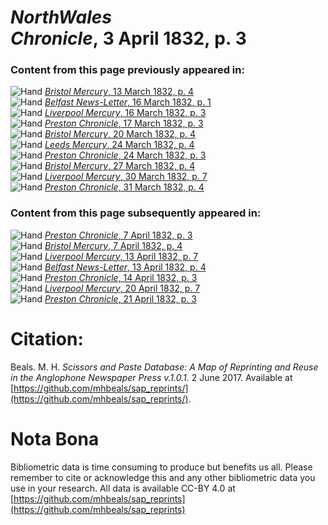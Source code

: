 # *NorthWales Chronicle*, 3 April 1832, p. 3  
  
### Content from this page previously appeared in:  
![Hand](http://scissorsandpaste.net/wp-content/uploads/2017/06/smallhandpointer.png) [*Bristol Mercury*, 13 March 1832, p. 4](https://mhbeals.github.io/sap_html/Bristol-Mercury/Bristol-Mercury-13-March-1832-p-4)  
![Hand](http://scissorsandpaste.net/wp-content/uploads/2017/06/smallhandpointer.png) [*Belfast News-Letter*, 16 March 1832, p. 1](https://mhbeals.github.io/sap_html/Belfast-News-Letter/Belfast-News-Letter-16-March-1832-p-1)  
![Hand](http://scissorsandpaste.net/wp-content/uploads/2017/06/smallhandpointer.png) [*Liverpool Mercury*, 16 March 1832, p. 3](https://mhbeals.github.io/sap_html/Liverpool-Mercury/Liverpool-Mercury-16-March-1832-p-3)  
![Hand](http://scissorsandpaste.net/wp-content/uploads/2017/06/smallhandpointer.png) [*Preston Chronicle*, 17 March 1832, p. 3](https://mhbeals.github.io/sap_html/Preston-Chronicle/Preston-Chronicle-17-March-1832-p-3)  
![Hand](http://scissorsandpaste.net/wp-content/uploads/2017/06/smallhandpointer.png) [*Bristol Mercury*, 20 March 1832, p. 4](https://mhbeals.github.io/sap_html/Bristol-Mercury/Bristol-Mercury-20-March-1832-p-4)  
![Hand](http://scissorsandpaste.net/wp-content/uploads/2017/06/smallhandpointer.png) [*Leeds Mercury*, 24 March 1832, p. 4](https://mhbeals.github.io/sap_html/Leeds-Mercury/Leeds-Mercury-24-March-1832-p-4)  
![Hand](http://scissorsandpaste.net/wp-content/uploads/2017/06/smallhandpointer.png) [*Preston Chronicle*, 24 March 1832, p. 3](https://mhbeals.github.io/sap_html/Preston-Chronicle/Preston-Chronicle-24-March-1832-p-3)  
![Hand](http://scissorsandpaste.net/wp-content/uploads/2017/06/smallhandpointer.png) [*Bristol Mercury*, 27 March 1832, p. 4](https://mhbeals.github.io/sap_html/Bristol-Mercury/Bristol-Mercury-27-March-1832-p-4)  
![Hand](http://scissorsandpaste.net/wp-content/uploads/2017/06/smallhandpointer.png) [*Liverpool Mercury*, 30 March 1832, p. 7](https://mhbeals.github.io/sap_html/Liverpool-Mercury/Liverpool-Mercury-30-March-1832-p-7)  
![Hand](http://scissorsandpaste.net/wp-content/uploads/2017/06/smallhandpointer.png) [*Preston Chronicle*, 31 March 1832, p. 4](https://mhbeals.github.io/sap_html/Preston-Chronicle/Preston-Chronicle-31-March-1832-p-4)  
  
### Content from this page subsequently appeared in:  
![Hand](http://scissorsandpaste.net/wp-content/uploads/2017/06/smallhandpointer.png) [*Preston Chronicle*, 7 April 1832, p. 3](https://mhbeals.github.io/sap_html/Preston-Chronicle/Preston-Chronicle-7-April-1832-p-3)  
![Hand](http://scissorsandpaste.net/wp-content/uploads/2017/06/smallhandpointer.png) [*Bristol Mercury*, 7 April 1832, p. 4](https://mhbeals.github.io/sap_html/Bristol-Mercury/Bristol-Mercury-7-April-1832-p-4)  
![Hand](http://scissorsandpaste.net/wp-content/uploads/2017/06/smallhandpointer.png) [*Liverpool Mercury*, 13 April 1832, p. 7](https://mhbeals.github.io/sap_html/Liverpool-Mercury/Liverpool-Mercury-13-April-1832-p-7)  
![Hand](http://scissorsandpaste.net/wp-content/uploads/2017/06/smallhandpointer.png) [*Belfast News-Letter*, 13 April 1832, p. 4](https://mhbeals.github.io/sap_html/Belfast-News-Letter/Belfast-News-Letter-13-April-1832-p-4)  
![Hand](http://scissorsandpaste.net/wp-content/uploads/2017/06/smallhandpointer.png) [*Preston Chronicle*, 14 April 1832, p. 3](https://mhbeals.github.io/sap_html/Preston-Chronicle/Preston-Chronicle-14-April-1832-p-3)  
![Hand](http://scissorsandpaste.net/wp-content/uploads/2017/06/smallhandpointer.png) [*Liverpool Mercury*, 20 April 1832, p. 7](https://mhbeals.github.io/sap_html/Liverpool-Mercury/Liverpool-Mercury-20-April-1832-p-7)  
![Hand](http://scissorsandpaste.net/wp-content/uploads/2017/06/smallhandpointer.png) [*Preston Chronicle*, 21 April 1832, p. 3](https://mhbeals.github.io/sap_html/Preston-Chronicle/Preston-Chronicle-21-April-1832-p-3)  


# Citation: 

Beals. M. H. *Scissors and Paste Database: A Map of Reprinting and Reuse in the Anglophone Newspaper Press v.1.0.1.* 2 June 2017. Available at [https://github.com/mhbeals/sap_reprints/](https://github.com/mhbeals/sap_reprints/). 

# Nota Bona

Bibliometric data is time consuming to produce but benefits us all. Please remember to cite or acknowledge this and any other bibliometric data you use in your research. All data is available CC-BY 4.0 at [https://github.com/mhbeals/sap_reprints](https://github.com/mhbeals/sap_reprints)